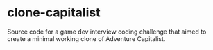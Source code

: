 # clone-capitalist
Source code for a game dev interview coding challenge that aimed to create a minimal working clone of Adventure Capitalist.
